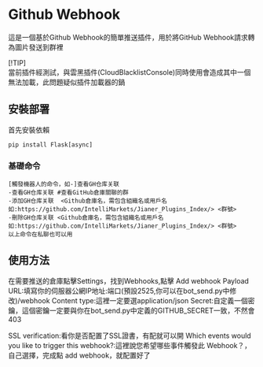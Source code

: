 # Github Webhook

這是一個基於Github Webhook的簡單推送插件，用於將GitHub Webhook請求轉為圖片發送到群裡

[!TIP]  
當前插件經測試，與雲黑插件(CloudBlacklistConsole)同時使用會造成其中一個無法加載，此問題疑似插件加載器的鍋

## 安裝部署

首先安裝依賴

```
pip install Flask[async]
```

### 基礎命令

```
[觸發機器人的命令，如-]查看GH仓库关联
-查看GH仓库关联 #查看GitHub倉庫關聯的群
-添加GH仓库关联  <Github倉庫名，需包含組織名或用戶名 如:https://github.com/IntelliMarkets/Jianer_Plugins_Index/> <群號>
-刪除GH仓库关联 <Github倉庫名，需包含組織名或用戶名 如:https://github.com/IntelliMarkets/Jianer_Plugins_Index/> <群號>
以上命令在私聊也可以用
```

## 使用方法
在需要推送的倉庫點擊Settings，找到Webhooks,點擊 Add webhook
Payload URL:填寫你的伺服器公網IP地址:端口(預設2525,你可以在bot_send.py中修改)/webhook
Content type:這裡一定要選application/json
Secret:自定義一個密鑰，這個密鑰一定要與你在bot_send.py中定義的GITHUB_SECRET一致，不然會403

SSL verification:看你是否配置了SSL證書，有配就可以開
Which events would you like to trigger this webhook?:這裡說您希望哪些事件觸發此 Webhook？，自己選擇，完成點 add webhook，就配置好了